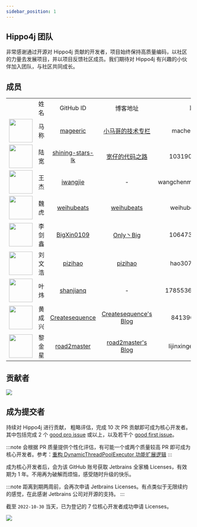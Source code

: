 ```yaml
---
sidebar_position: 1
---
```


## Hippo4j 团队

非常感谢通过开源对 Hippo4j 贡献的开发者，项目始终保持高质量编码，以社区的力量去发展项目，并以项目反馈社区成员。我们期待对 Hippo4j 有兴趣的小伙伴加入团队，与社区共同成长。

## 成员

<table>
  <tr>
    <td align="center" width="16%"></td>
    <td align="center" width="16%">姓名</td>
    <td align="center" width="18%">GitHub ID</td>
    <td align="center" width="24%">博客地址</td>
    <td align="center" width="26%">联系方式</td>
  </tr>
  <tr>
    <td align="center" ><a href="https://github.com/mageeric"><img src="https://avatars.githubusercontent.com/u/77398366?v=4?s=64" width="64px;"/></a></td>
    <td align="center" >马称</td>
    <td align="center" ><a href="https://github.com/mageeric">mageeric</a></td>
    <td align="center" ><a href="https://www.xiaomage.info/">小马哥的技术专栏</a></td>
    <td align="center" >machen@apache.org</td>
  </tr>
  <tr>
    <td align="center"><a href="https://github.com/shining-stars-lk"><img src="https://avatars.githubusercontent.com/u/40255310?v=4?s=64" width="64px;"/></a></td>
    <td align="center">陆宽</td>
    <td align="center" ><a href="https://github.com/shining-stars-lk">shining-stars-lk</a></td>
    <td align="center" ><a href="https://blog.csdn.net/guntun8987">宽仔的代码之路</a></td>
    <td align="center" >1031900093@qq.com</td>
  </tr>
   <tr>
    <td align="center"><a href="https://github.com/iwangjie"><img src="https://avatars.githubusercontent.com/u/23075587?v=4?s=64" width="64px;"/></a></td>
    <td align="center">王杰</td>
    <td align="center" ><a href="https://github.com/iwangjie">iwangjie</a></td>
    <td align="center" >-</td>
    <td align="center" >wangchenmo1025@gmail.com</td>
  </tr>
  <tr>
    <td align="center"><a href="https://github.com/weihubeats"><img src="https://avatars.githubusercontent.com/u/42484192?v=4?s=64" width="64px;"/></a></td>
    <td align="center">魏虎</td>
    <td align="center" ><a href="https://github.com/weihubeats">weihubeats</a></td>
    <td align="center" ><a href="https://weihubeats.blog.csdn.net/">weihubeats</a></td>
    <td align="center" >weihubeats@163.com</td>
  </tr>
  <tr>
    <td align="center"><a href="https://github.com/BigXin0109"><img src="https://avatars.githubusercontent.com/u/24769514?v=4?s=64" width="64px;"/></a></td>
    <td align="center">李剑鑫</td>
    <td align="center" ><a href="https://github.com/BigXin0109">BigXin0109</a></td>
    <td align="center" ><a href="https://blog.csdn.net/qq_34741165">Only丶Big</a></td>
    <td align="center" >1064730540@qq.com</td>
  </tr>
  <tr>
    <td align="center"><a href="https://github.com/pizihao"><img src="https://avatars.githubusercontent.com/u/48643103?v=4?s=64" width="64px;"/></a></td>
    <td align="center">刘文浩</td>
    <td align="center" ><a href="https://github.com/pizihao">pizihao</a></td>
    <td align="center" ><a href="https://www.yuque.com/chenghu-08dla/pizig1">pizihao</a></td>
    <td align="center" >hao3073liu@163.com</td>
  </tr>
  <tr>
    <td align="center"><a href="https://github.com/pizihao"><img src="https://avatars.githubusercontent.com/u/49084314?v=4?s=64" width="64px;"/></a></td>
    <td align="center">叶炜</td>
    <td align="center" ><a href="https://github.com/shanjianq">shanjianq</a></td>
    <td align="center" >-</td>
    <td align="center" >17855368071@163.com</td>
  </tr>
  <tr>
    <td align="center"><a href="https://github.com/Createsequence"><img src="https://avatars.githubusercontent.com/u/49221670?v=4" width="64px;"/></a></td>
    <td align="center">黄成兴</td>
    <td align="center" ><a href="https://github.com/Createsequence">Createsequence</a></td>
    <td align="center" ><a href="https://blog.xiajibagao.top">Createsequence's Blog</a></td>
    <td align="center" >841396397@qq.com</td>
  </tr>
  <tr>
    <td align="center"><a href="https://github.com/road2master"><img src="https://avatars.githubusercontent.com/u/53806703?v=4" width="64px;"/></ a></td>
    <td align="center">黎金星</td>
    <td align="center"><a href="https://github.com/road2master">road2master</a></td>
    <td align="center"><a href="https://www.cnblogs.com/road2master/">road2master's Blog</a></td>
    <td align="center">lijinxingerm@gmail.com</td>
  </tr>
</table>

## 贡献者

<a href="https://github.com/opengoofy/hippo4j/graphs/contributors">
  <img src="https://contrib.rocks/image?repo=opengoofy/hippo4j" />
</a>

## 成为提交者

持续对 Hippo4j 进行贡献， 粗略评估，完成 10 次 PR 贡献即可成为核心开发者。 其中包括完成 2
个 [good pro issue](https://github.com/opengoofy/hippo4j/issues?q=is%3Aissue+is%3Aopen+label%3A%22good+pro+issue%22)
或以上，以及若干个 [good first issue](https://github.com/opengoofy/hippo4j/issues?q=is%3Aissue+is%3Aopen+label%3A%22good+first+issue%22)。

:::note
会根据 PR 质量提供个性化评估，有可能一个或两个质量较高 PR
即可成为核心开发者。参考：[重构 DynamicThreadPoolExecutor 功能扩展逻辑](https://github.com/opengoofy/hippo4j/pull/854)
:::

成为核心开发者后，会为该 GitHub 账号获取 Jetbrains 全家桶 Licenses，有效期为 1 年。不用再为破解而烦恼，感受随时升级的快乐。

:::note
距离到期两周前，会再次申请 Jetbrains Licenses。有点类似于无限续约的感觉，在此感谢 Jetbrains 公司对开源的支持。
:::

截至 `2022-10-30` 当天，已为登记的 7 位核心开发者成功申请 Licenses。

![](https://images-machen.oss-cn-beijing.aliyuncs.com/image-20221030134303060.png)
